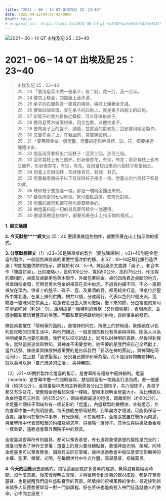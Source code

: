 ```yaml
---
title: "2021 – 06 – 14 QT 出埃及記 25：23~40"
date: 2025-04-12T04:07:43+0800
draft: false
# original_url: https://cmtc.tw/2021-06-14-qt-%e5%87%ba%e5%9f%83%e5%8f%8a%e8%a8%98-25%ef%bc%9a2340
---
```


![2021 – 06 – 14 QT 出埃及記 25：23~40](/images/qt.jpg   "2021 – 06 – 14 QT 出埃及記 25：23~40")

# 2021 – 06 – 14 QT 出埃及記 25：23~40

> 出埃及記 25：23~40  
> 25：23 「要用皂莢木做一張桌子，長二肘，寬一肘，高一肘半。  
> 25：24 要包上精金，四圍鑲上金牙邊。  
> 25：25 桌子的四圍各做一掌寬的橫樑，橫樑上鑲著金牙邊。  
> 25：26 要做四個金環，安在桌子的四角上，就是桌子四腳上的四角。  
> 25：27 安環子的地方要挨近橫樑，可以穿槓抬桌子。  
> 25：28 要用皂莢木做兩根槓，用金包裹，以便抬桌子。  
> 25：29 要做桌子上的盤子、調羹，並奠酒的爵和瓶；這都要用精金製作。  
> 25：30 又要在桌子上，在我面前，常擺陳設餅。」  
> 25：31 「要用精金做一個燈臺。燈臺的座和幹與杯、球、花，都要接連一塊錘出來。  
> 25：32 燈臺兩旁要杈出六個枝子：這旁三個，那旁三個。  
> 25：33 這旁每枝上有三個杯，形狀像杏花，有球，有花；那旁每枝上也有三個杯，形狀像杏花，有球，有花。從燈臺杈出來的六個枝子都是如此。  
> 25：34 燈臺上有四個杯，形狀像杏花，有球，有花。  
> 25：35 燈臺每兩個枝子以下有球與枝子接連一塊。燈臺出的六個枝子都是如此。  
> 25：36 球和枝子要接連一塊，都是一塊精金錘出來的。  
> 25：37 要做燈臺的七個燈盞。祭司要點這燈，使燈光對照。  
> 25：38 燈臺的蠟剪和蠟花盤也是要精金的。  
> 25：39 做燈臺和這一切的器具要用精金一他連得。  
> 25：40 要謹慎做這些物件，都要照著在山上指示你的樣式。」

**1.** **經文誦讀**

**2. 今天默想****經文**出 25：40 要謹慎做這些物件，都要照著在山上指示你的樣式。

**3. 分享默想經文**（1）v23~30是陳設桌的製作（要放陳設餅），v31~40則是金燈臺的製作。一般認為陳設桌的重要性僅次於約櫃，出 37：10~16記載比撒列造供桌；有關放置供餅的指示，詳載於利24：5~9。陳設桌原文直譯「桌子」，和合本作「陳設餅桌」。比約櫃略小，長約100公分，寬約50公分，高約75公分。作法與約櫃相同，桌面及桌腳用皂莢木製作，外面包著純金。桌的四角靠近桌腳的地方，另做四個金環，可用皂莢木包金的槓穿在其中抬走。不過與約櫃不同，不必一直把槓放在環內。供桌上的盤子、碟子、壺、及奠酒的爵，都用純金打造。供桌位於聖所中靠北邊，在桌上陳列供餅。餅共12個，分成兩行，代表以色列12個支派。這餅要一直陳列在供桌上，每逢安息日由大祭司撤換，撤下來的餅，分由當值的祭司在聖處吃掉（利24：9）。說明這是一種特別的素祭（又作穀物祭），表明承認、並感謝耶和華信實豐富的供應。而耶和華更把獻給祂的供物，賞給事奉的祭司。

陳設桌要擺在「耶和華的面前」，象徵神的同在。所獻上的餅和酒，象徵祂在以色列民吃喝的日常生活中，與他們親近。一般民間宗教也有供桌與供物，因為人以為神明或祖先也要吃東西，我們可以把吃的獻上，就可以討神明的喜歡，然後得到保佑，當然這是迷信與無知。真神並不需要食物，祂需要的是我們把自己全然獻上，當作活祭。陳設桌與陳設餅最重要的是告訴我們「要活在神的面前」，與神同吃同活同行，並且要「追求聖潔」，分別自己歸耶和華為聖。而不是用財物賄賂神明，就以為可以過「自己想過的生活」，與神無關。

（2）v31~40關於製作金燈臺的指示，是會幕所有禮器中最詳細的。燈臺（mǝnôrâ）是會幕中惟一的照明器具，整個燈臺用一塊純金打造而成，重一他連得（約30公斤）。金燈臺從中央的主幹兩旁各分出三個枝子，共六個枝子，各枝子都又有球及花，使整個金燈看起來像一棵樹。聖經未說明金燈臺大小，拉比傳統以為金燈臺有三肘高（約135公分），兩端相距最遠的燈盞，距離兩肘（約90公分）。金燈臺七個枝子頂端各有一個花形的「燈盞」，內盛精製的橄欖油，並有燈芯，作為會幕中惟一的照明設備。每天傍晚由祭司點燃，到早晨方才熄滅，可能仍保留一盞燈。讓祭司在聖所中事奉，有光照耀，不在黑暗中。金燈臺放置在聖所內南邊，與至聖所中代表耶和華的約櫃及施恩座，只相隔一層幔子。其地位與供桌及金香壇一樣重要，遠勝過會幕外面院子中的器具。

金燈臺與會幕所有的器具，都可以預表基督，有七盞燈象徵基督的屬性是完全的；燈臺也預表了神作王掌權；燈臺上的燈火要持續點著，象徵神是光明、榮耀。同時金燈臺也可以預表教會，因為有主同在掌權，讓神透過教會中每位基督徒彰顯神的主權、聖潔、榮耀、光明，在每個世代中作光作鹽，高舉基督，祝福萬民。

**4. 今天的回應**過去讀舊約，包括這裏記載許多會幕的建造，覺得浪費篇幅與時間，沒什麼意義。後來慢慢明白真理，才稍微體會到會幕的器材擺設，都是在預表基督．也是提醒我們這些盛裝寶貝的瓦器，所承接的祝福萬民的使命。最近接到越來越多人反應想要學習一對一門訓課程，好在將來也能夠投入帶門徒造就他人的使命，心中向主感恩！